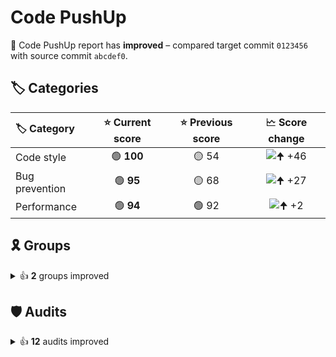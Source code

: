 # Code PushUp

🥳 Code PushUp report has **improved** – compared target commit `0123456` with source commit `abcdef0`.

## 🏷️ Categories

|🏷️ Category|⭐ Current score|⭐ Previous score|🗠 Score change|
|:--|:--:|:--:|:--:|
|Code style|🟢 **100**|🟡 54|![🠉 +46](https://img.shields.io/badge/%F0%9F%A0%89%20%2B46-green)|
|Bug prevention|🟢 **95**|🟡 68|![🠉 +27](https://img.shields.io/badge/%F0%9F%A0%89%20%2B27-green)|
|Performance|🟢 **94**|🟢 92|![🠉 +2](https://img.shields.io/badge/%F0%9F%A0%89%20%2B2-green)|

## 🎗️ Groups

<details>
<summary>👍 <strong>2</strong> groups improved</summary>

|🔌 Plugin|🎗️ Group|⭐ Current score|⭐ Previous score|🗠 Score change|
|:--|:--|:--:|:--:|:--:|
|ESLint|Maximum lines limitation|🟢 **100**|🟡 50|![🠉 +50](https://img.shields.io/badge/%F0%9F%A0%89%20%2B50-green)|
|Lighthouse|Performance|🟢 **94**|🟢 92|![🠉 +2](https://img.shields.io/badge/%F0%9F%A0%89%20%2B2-green)|

</details>


## 🛡️ Audits

<details>
<summary>👍 <strong>12</strong> audits improved</summary>

|🔌 Plugin|🛡️ Audit|📏 Current value|📏 Previous value|🗠 Value change|
|:--|:--|:--:|:--:|:--:|
|ESLint|Disallow variable declarations from shadowing variables declared in the outer scope|🟩 **passed**|🟥 3 warnings|![🠋 −100%](https://img.shields.io/badge/%F0%9F%A0%8B%20%E2%88%92100%25-green)|
|ESLint|Require or disallow method and property shorthand syntax for object literals|🟩 **passed**|🟥 3 warnings|![🠋 −100%](https://img.shields.io/badge/%F0%9F%A0%8B%20%E2%88%92100%25-green)|
|ESLint|verifies the list of dependencies for Hooks like useEffect and similar|🟩 **passed**|🟥 2 warnings|![🠋 −100%](https://img.shields.io/badge/%F0%9F%A0%8B%20%E2%88%92100%25-green)|
|ESLint|Disallow unused variables|🟩 **passed**|🟥 1 warning|![🠋 −100%](https://img.shields.io/badge/%F0%9F%A0%8B%20%E2%88%92100%25-green)|
|ESLint|Require braces around arrow function bodies|🟩 **passed**|🟥 1 warning|![🠋 −100%](https://img.shields.io/badge/%F0%9F%A0%8B%20%E2%88%92100%25-green)|
|ESLint|Require the use of `===` and `!==`|🟩 **passed**|🟥 1 warning|![🠋 −100%](https://img.shields.io/badge/%F0%9F%A0%8B%20%E2%88%92100%25-green)|
|ESLint|Enforce a maximum number of lines of code in a function|🟩 **passed**|🟥 1 warning|![🠋 −100%](https://img.shields.io/badge/%F0%9F%A0%8B%20%E2%88%92100%25-green)|
|ESLint|Require `const` declarations for variables that are never reassigned after declared|🟩 **passed**|🟥 1 warning|![🠋 −100%](https://img.shields.io/badge/%F0%9F%A0%8B%20%E2%88%92100%25-green)|
|ESLint|Disallow missing `key` props in iterators/collection literals|🟩 **passed**|🟥 1 warning|![🠋 −100%](https://img.shields.io/badge/%F0%9F%A0%8B%20%E2%88%92100%25-green)|
|Lighthouse|Largest Contentful Paint|🟨 **1.4 s**|🟨 1.5 s|![🠋 −8%](https://img.shields.io/badge/%F0%9F%A0%8B%20%E2%88%928%25-green)|
|Lighthouse|First Contentful Paint|🟨 **1.1 s**|🟨 1.2 s|![🠋 −4%](https://img.shields.io/badge/%F0%9F%A0%8B%20%E2%88%924%25-green)|
|Lighthouse|Speed Index|🟩 **1.1 s**|🟩 1.2 s|![🠋 −4%](https://img.shields.io/badge/%F0%9F%A0%8B%20%E2%88%924%25-green)|

40 other audits are unchanged.

</details>
